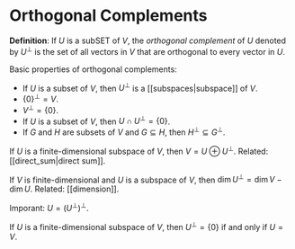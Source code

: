 # Orthogonal Complements
**Definition**: If $U$ is a subSET of $V$, the *orthogonal complement* of $U$ denoted by $U^\perp$ is the set of all vectors in $V$ that are orthogonal to every vector in $U$.

Basic properties of orthogonal complements:
- If $U$ is a subset of $V$, then $U^\perp$ is a [[subspaces|subspace]] of $V$.
- $\{0\}^\perp = V$.
- $V^\perp = \{0\}$.
- If $U$ is a subset of $V$, then $U \cap U^\perp = \{0\}$.
- If $G$ and $H$ are subsets of $V$ and $G \subseteq H$, then $H^\perp \subseteq G^\perp$.

If $U$ is a finite-dimensional subspace of $V$, then $V = U \oplus U^\perp$. Related: [[direct_sum|direct sum]].

If $V$ is finite-dimensional and $U$ is a subspace of $V$, then $\dim U^\perp = \dim V - \dim U$. Related: [[dimension]].

Imporant: $U = (U^\perp)^\perp$.

If $U$ is a finite-dimensional subspace of $V$, then $U^\perp = \{0\}$ if and only if $U = V$.